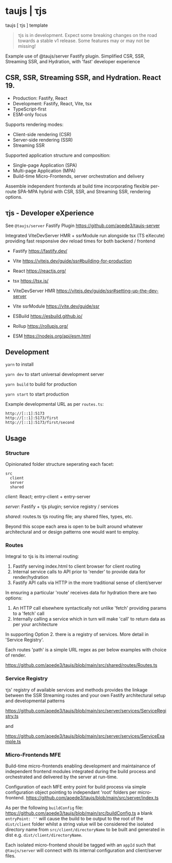 # taujs | τjs

taujs [ τjs ] template

> τjs is in development. Expect some breaking changes on the road towards a stable v1 release. Some features may or may not be missing!

Example use of @taujs/server Fastify plugin. Simplified CSR, SSR, Streaming SSR, and Hydration, with 'fast' developer experience

## CSR, SSR, Streaming SSR, and Hydration. React 19.

- Production: Fastify, React
- Development: Fastify, React, Vite, tsx
- TypeScript-first
- ESM-only focus

Supports rendering modes:

- Client-side rendering (CSR)
- Server-side rendering (SSR)
- Streaming SSR

Supported application structure and composition:

- Single-page Application (SPA)
- Multi-page Application (MPA)
- Build-time Micro-Frontends, server orchestration and delivery

Assemble independent frontends at build time incorporating flexible per-route SPA-MPA hybrid with CSR, SSR, and Streaming SSR, rendering options.

## τjs - Developer eXperience

See `@taujs/server` Fastify Plugin https://github.com/aoede3/taujs-server

Integrated ViteDevServer HMR + ssrModule run alongside tsx (TS eXecute) providing fast responsive dev reload times for both backend / frontend

- Fastify https://fastify.dev/
- Vite https://vitejs.dev/guide/ssr#building-for-production
- React https://reactjs.org/

- tsx https://tsx.is/

- ViteDevServer HMR https://vitejs.dev/guide/ssr#setting-up-the-dev-server
- Vite ssrModule https://vite.dev/guide/ssr
- ESBuild https://esbuild.github.io/
- Rollup https://rollupjs.org/
- ESM https://nodejs.org/api/esm.html

## Development

`yarn` to install

`yarn dev` to start universal development server

`yarn build` to build for production

`yarn start` to start production

Example developmental URL as per `routes.ts`:

```
http://[::1]:5173
http://[::1]:5173/first
http://[::1]:5173/first/second
```

## Usage

### Structure

Opinionated folder structure seperating each facet:

```
src
  client
  server
  shared
```

_client_: React; entry-client + entry-server

_server_: Fastify + τjs plugin; service registry / services

_shared_: routes.ts τjs routing file; any shared files, types, etc.

Beyond this scope each area is open to be built around whatever architectural and or design patterns one would want to employ.

### Routes

Integral to τjs is its internal routing:

1. Fastify serving index.html to client browser for client routing
2. Internal service calls to API prior to 'render' to provide data for render/hydration
3. Fastify API calls via HTTP in the more traditional sense of client/server

In ensuring a particular 'route' receives data for hydration there are two options:

1. An HTTP call elsewhere syntactically not unlike 'fetch' providing params to a 'fetch' call
2. Internally calling a service which in turn will make 'call' to return data as per your architecture

In supporting Option 2. there is a registry of services. More detail in 'Service Registry'.

Each routes 'path' is a simple URL regex as per below examples with choice of render.

https://github.com/aoede3/taujs/blob/main/src/shared/routes/Routes.ts

### Service Registry

τjs' registry of available services and methods provides the linkage between the SSR Streaming routes and your own Fastify architectural setup and developmental patterns

https://github.com/aoede3/taujs/blob/main/src/server/services/ServiceRegistry.ts

and

https://github.com/aoede3/taujs/blob/main/src/server/services/ServiceExample.ts

### Micro-Frontends MFE

Build-time micro-frontends enabling development and maintainance of independent frontend modules integrated during the build process and orchestrated and delivered by the server at run-time.

Configuration of each MFE entry point for build process via simple configuration object pointing to independant 'root' folders per micro-frontend.
https://github.com/aoede3/taujs/blob/main/src/server/index.ts

As per the following `buildConfig` file: https://github.com/aoede3/taujs/blob/main/src/buildConfig.ts a blank `entryPoint: ''` will cause the build to be output to the root of the `dist/client` folder
whilst a string value will be considered the isolated directory name from `src/client/directoryName` to be built and generated in dist e.g. `dist/client/directoryName`.

Each isolated micro-frontend should be tagged with an `appId` such that `@taujs/server` will connect with its internal configuration and client/server files.
